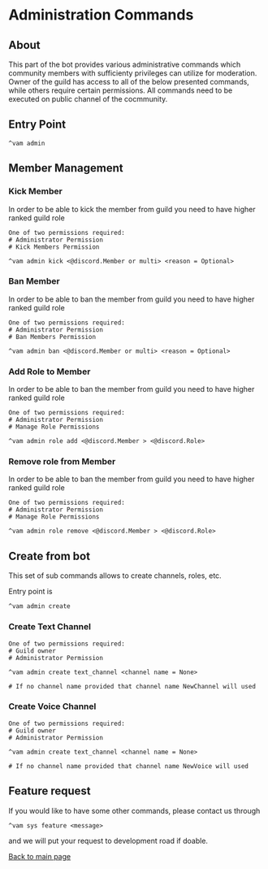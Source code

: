 # Administration Commands

## About
This part of the bot provides various administrative commands which community members
with sufficienty privileges can utilize for moderation. Owner of the guild
has access to all of the below presented commands, while others require certain permissions. All commands need to be 
executed on public channel of the cocmmunity.

## Entry Point

```text
^vam admin
```

## Member Management

### Kick Member
In order to be able to kick the member from guild you need to have higher ranked guild role
```text
One of two permissions required:
# Administrator Permission
# Kick Members Permission
```

```text
^vam admin kick <@discord.Member or multi> <reason = Optional>
```

### Ban Member
In order to be able to ban the member from guild you need to have higher ranked guild role
```text
One of two permissions required:
# Administrator Permission
# Ban Members Permission
```

```text
^vam admin ban <@discord.Member or multi> <reason = Optional>
```

### Add Role to Member
In order to be able to ban the member from guild you need to have higher ranked guild role
```text
One of two permissions required:
# Administrator Permission
# Manage Role Permissions
```

```text
^vam admin role add <@discord.Member > <@discord.Role>
```

### Remove role from Member
In order to be able to ban the member from guild you need to have higher ranked guild role
```text
One of two permissions required:
# Administrator Permission
# Manage Role Permissions
```

```text
^vam admin role remove <@discord.Member > <@discord.Role>
```

## Create from bot
This set of sub commands allows to create channels, roles, etc.

Entry point is 

```text
^vam admin create
```

### Create Text Channel

```text
One of two permissions required:
# Guild owner
# Administrator Permission
```

```text
^vam admin create text_channel <channel name = None>  

# If no channel name provided that channel name NewChannel will used
```

### Create Voice Channel

```text
One of two permissions required:
# Guild owner
# Administrator Permission
```

```text
^vam admin create text_channel <channel name = None>  

# If no channel name provided that channel name NewVoice will used
```

## Feature request

If you would like to have some other commands, please contact us through 

```text
^vam sys feature <message>
```
and we will put your request to development road if doable.

[Back to main page](README.md)
